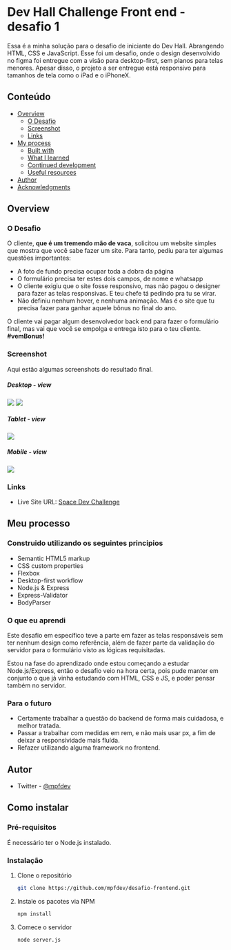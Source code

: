 # Dev Hall Challenge Front end - desafio 1

Essa é a minha solução para o desafio de iniciante do Dev Hall. Abrangendo HTML, CSS e JavaScript. Esse foi um desafio, onde o design desenvolvido no figma foi entregue com a visão para desktop-first, sem planos para telas menores. Apesar disso, o projeto a ser entregue está responsivo para tamanhos de tela como o iPad e o iPhoneX.

## Conteúdo

- [Overview](#overview)
  - [O Desafio](#the-challenge)
  - [Screenshot](#screenshot)
  - [Links](#links)
- [My process](#my-process)
  - [Built with](#built-with)
  - [What I learned](#what-i-learned)
  - [Continued development](#continued-development)
  - [Useful resources](#useful-resources)
- [Author](#author)
- [Acknowledgments](#acknowledgments)

## Overview

### O Desafio

O cliente, **que é um tremendo mão de vaca**, solicitou um website simples que mostra que você sabe fazer um site. Para tanto, pediu para ter algumas questões importantes:

- A foto de fundo precisa ocupar toda a dobra da página
- O formulário precisa ter estes dois campos, de nome e whatsapp
- O cliente exigiu que o site fosse responsivo, mas não pagou o designer para fazer as telas responsivas. E teu chefe tá pedindo pra tu se virar.
- Não definiu nenhum hover, e nenhuma animação. Mas é o site que tu precisa fazer para ganhar aquele bônus no final do ano.

O cliente vai pagar algum desenvolvedor back end para fazer o formulário final, mas vai que você se empolga e entrega isto para o teu cliente. **#vemBonus!**

### Screenshot

Aqui estão algumas screenshots do resultado final.

##### Desktop - view

![](./readme-photos/ss_desktop.JPG)
![](./readme-photos/contact_desktop.JPG)

##### Tablet - view

![](./readme-photos/ss_tablet.JPG)

##### Mobile - view

![](./readme-photos/ss_iphoneX.JPG)

### Links

- Live Site URL: [Space Dev Challenge](https://spacedevchallenge.netlify.app/index.html)

## Meu processo

### Construido utilizando os seguintes principios

- Semantic HTML5 markup
- CSS custom properties
- Flexbox
- Desktop-first workflow
- Node.js & Express
- Express-Validator
- BodyParser

### O que eu aprendi

Este desafio em específico teve a parte em fazer as telas responsáveis sem ter nenhum design como referência, além de fazer parte da validação do servidor para o formulário visto as lógicas requisitadas.

Estou na fase do aprendizado onde estou começando a estudar Node.js/Express, então o desafio veio na hora certa, pois pude manter em conjunto o que já vinha estudando com HTML, CSS e JS, e poder pensar também no servidor.

### Para o futuro

- Certamente trabalhar a questão do backend de forma mais cuidadosa, e melhor tratada.
- Passar a trabalhar com medidas em rem, e não mais usar px, a fim de deixar a responsividade mais fluída.
- Refazer utilizando alguma framework no frontend.

## Autor

- Twitter - [@mpfdev](https://www.twitter.com/mpfdev)

## Como instalar

### Pré-requisitos

É necessário ter o Node.js instalado.

### Instalação

1. Clone o repositório
   ```sh
   git clone https://github.com/mpfdev/desafio-frontend.git
   ```
2. Instale os pacotes via NPM
   ```sh
   npm install
   ```
3. Comece o servidor
   ```sh
   node server.js
   ```
